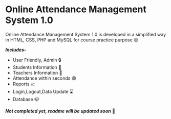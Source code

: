 # Online Attendance Management System 1.0
Online Attendance Management System 1.0 is developed in a simplified way in HTML, CSS, PHP and MySQL for course practice purpose :blush:

***Includes-***
- User Friendly, Admin :lock:
- Students Information :boy:
- Teachers Information :man:
- Attendance within seconds :smile:
- Reports :chart_with_upwards_trend:
- Login,Logout,Data Update :hourglass:
- Database :mailbox_closed:

***Not completed yet, readme will be updated soon*** :hammer:
